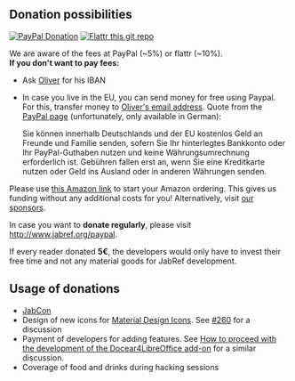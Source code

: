## Donation possibilities

[![PayPal Donation](https://img.shields.io/badge/donate-paypal-orange.svg)](https://www.paypal.com/cgi-bin/webscr?item_name=JabRef+Bibliography+Manager&cmd=_donations&lc=US&currency_code=EUR&business=kopp.dev%40gmail.com)
[![Flattr this git repo](http://api.flattr.com/button/flattr-badge-large.png)](https://flattr.com/submit/auto?user_id=koppor&url=https%3A%2F%2Fgithub.com%2FJabRef%2Fjabref&title=JabRef&language=Java&tags=github&category=software)

We are aware of the fees at PayPal (~5%) or flattr (~10%). <br />
**If you don't want to pay fees:**
- Ask [Oliver](https://github.com/koppor) for his IBAN
- In case you live in the EU, you can send money for free using Paypal. For this, transfer money to [Oliver's email address](https://github.com/koppor). Quote from the [PayPal page](https://www.paypal.com/en/webapps/mpp/paypal-fees) (unfortunately, only available in German):

    Sie können innerhalb Deutschlands und der EU kostenlos Geld an Freunde und Familie senden, sofern Sie Ihr hinterlegtes Bankkonto oder Ihr PayPal-Guthaben nutzen und keine Währungsumrechnung erforderlich ist. Gebühren fallen erst an, wenn Sie eine Kreditkarte nutzen oder Geld ins Ausland oder in anderen Währungen senden.

Please use [this Amazon link](http://www.amazon.de/b?_encoding=UTF8&camp=1638&creative=6742&linkCode=ur2&node=13690631&site-redirect=de&tag=jabref-21) to start your Amazon ordering. This gives us funding without any additional costs for you! Alternatively, visit [our sponsors](http://www.jabref.org/#backing).

In case you want to **donate regularly**, please visit http://www.jabref.org/paypal.

If every reader donated **5€**, the developers would only have to invest their free time and not any material goods for JabRef development.

## Usage of donations

* [JabCon](http://jabcon.jabref.org)
* Design of new icons for [Material Design Icons](https://materialdesignicons.com/). See [#260](https://github.com/JabRef/jabref/issues/260) for a discussion
* Payment of developers for adding features. See [How to proceed with the development of the Docear4LibreOffice add-on](http://www.docear.org/2014/10/23/how-to-proceed-with-the-development-of-the-docear4libreoffice-add-on/) for a similar discussion.
* Coverage of food and drinks during hacking sessions

